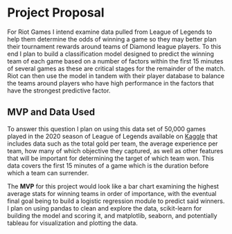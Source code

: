 # Project Proposal

For Riot Games I intend examine data pulled from League of Legends to help them determine the odds of winning a game so they may better plan their tournament rewards around teams of Diamond league players. To this end I plan to build a classification model designed to predict the winning team of each game based on a number of factors within the first 15 minutes of several games as these are critical stages for the remainder of the match. 
Riot can then use the model in tandem with their player database to balance the teams around players who have high performance in the factors that have the strongest predictive factor.

## MVP and Data Used

To answer this question I plan on using this data set of 50,000 games played in the 2020 season of League of Legends available on [Kaggle](https://www.kaggle.com/benfattori/league-of-legends-diamond-games-first-15-minutes) that includes data such as the total gold per team, the average experience per team, how many of which objective they captured, as well as other features that will be important for determining the target of which team won. This data covers the first 15 minutes of a game which is the duration before which a team can surrender.

The **MVP** for this project would look like a bar chart examining the highest average stats for winning teams in order of importance, with the eventual final goal being to build a logistic regression module to predict said winners. 
I plan on using pandas to clean and explore the data, scikit-learn for building the model and scoring it, and matplotlib, seaborn, and potentially tableau for visualization and plotting the data.
